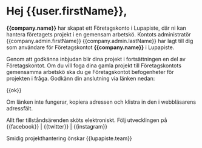 # Hej {{user.firstName}},

**{{company.name}}** har skapat ett F&ouml;retagskonto i Lupapiste, d&auml;r ni kan hantera f&ouml;retagets projekt i en gemensam arbetsk&ouml;. Kontots administrat&ouml;r {{company.admin.firstName}} {{company.admin.lastName}} har lagt till dig som anv&auml;ndare f&ouml;r F&ouml;retagskontot **{{company.name}}** i Lupapiste.

Genom att godk&auml;nna inbjudan blir dina projekt i forts&auml;ttningen en del av F&ouml;retagskontot. Om du vill foga dina gamla projekt till F&ouml;retagskontots gemensamma arbetsk&ouml; ska du ge F&ouml;retagskontot befogenheter f&ouml;r projekten i fr&aring;ga. Godk&auml;nn din anslutning via l&auml;nken nedan:

{{ok}}

Om l&auml;nken inte fungerar, kopiera adressen och klistra in den i webbl&auml;sarens adressf&auml;lt.

Allt fler tillst&aring;nds&auml;renden sk&ouml;ts elektroniskt. F&ouml;lj utvecklingen p&aring; {{facebook}} | {{twitter}} | {{instagram}}

Smidig projekthantering &ouml;nskar
{{lupapiste.team}}
